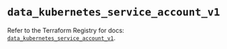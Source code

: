# `data_kubernetes_service_account_v1`

Refer to the Terraform Registry for docs: [`data_kubernetes_service_account_v1`](https://registry.terraform.io/providers/hashicorp/kubernetes/2.29.0/docs/data-sources/service_account_v1).
